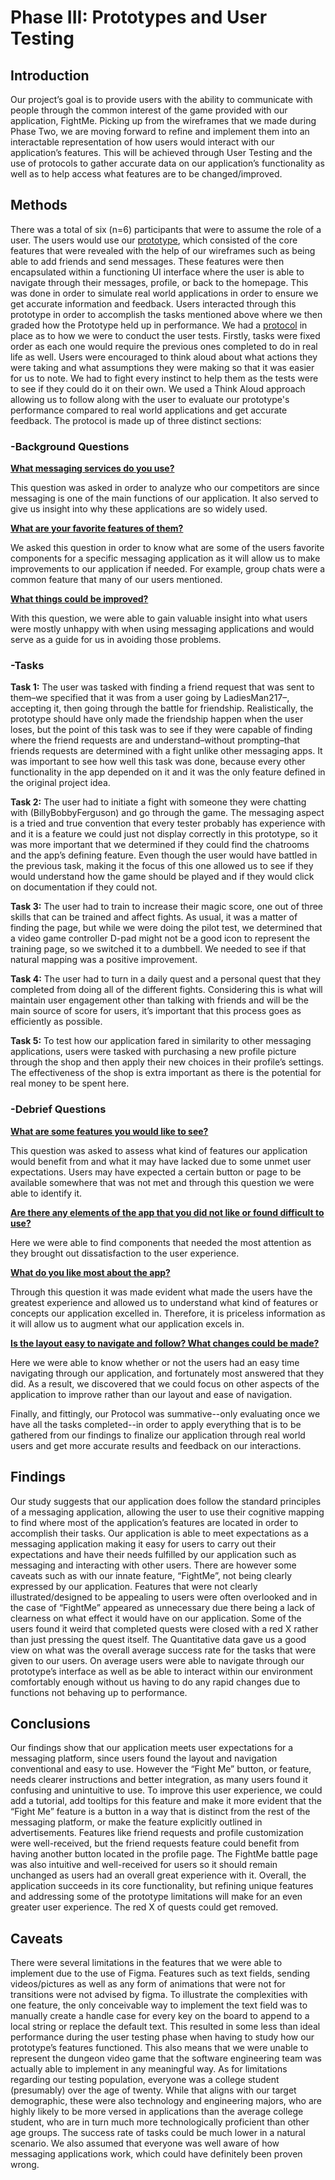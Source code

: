 # Phase III: Prototypes and User Testing

## Introduction

Our project’s goal is to provide users with the ability to communicate with people through the common interest of the game provided with our application, FightMe. Picking up from the wireframes that we made during Phase Two, we are moving forward to refine and implement them into an interactable representation of how users would interact with our application’s features. This will be achieved through User Testing and the use of protocols to gather accurate data on our application’s functionality as well as to help access what features are to be changed/improved.

## Methods

There was a total of six (n=6) participants that were to assume the role of a user. The users would use our [prototype](https://www.figma.com/design/rpGDX4bsxX63vPUkJVCsLL/Wireframe?node-id=161-402&t=8bM6TptiKEkieRY6-1), which consisted of the core features that were revealed with the help of our wireframes such as being able to add friends and send messages. These features were then encapsulated within a functioning UI interface where the user is able to navigate through their messages, profile, or back to the homepage. This was done in order to simulate real world applications in order to ensure we get accurate information and feedback. Users interacted through this prototype in order to accomplish the tasks mentioned above where we then graded how the Prototype held up in performance. We had a [protocol](https://github.com/user-attachments/files/18191653/Fight.Me.Usability.Test.Protocol-1.pdf) in place as to how we were to conduct the user tests. Firstly, tasks were fixed order as each one would require the previous ones completed to do in real life as well. Users were encouraged to think aloud about what actions they were taking and what assumptions they were making so that it was easier for us to note. We had to fight every instinct to help them as the tests were to see if they could do it on their own. We used a Think Aloud approach allowing us to follow along with the user to evaluate our prototype's performance compared to real world applications and get accurate feedback. The protocol is made up of three distinct sections:

### -Background Questions
<ins>**What messaging services do you use?**</ins>

This question was asked in order to analyze who our competitors are since messaging is one of the main functions of our application. It also served to give us insight into why these applications are so widely used.

<ins>**What are your favorite features of them?**</ins>

We asked this question in order to know what are some of the users favorite components for a specific messaging application as it will allow us to make improvements to our application if needed. For example, group chats were a common feature that many of our users mentioned.

<ins>**What things could be improved?**</ins>

With this question, we were able to gain valuable insight into what users were mostly unhappy with when using messaging applications and would serve as a guide for us in avoiding those problems. 

### -Tasks

**Task 1:** The user was tasked with finding a friend request that was sent to them–we specified that it was from a user going by LadiesMan217–, accepting it, then going through the battle for friendship. Realistically, the prototype should have only made the friendship happen when the user loses, but the point of this task was to see if they were capable of finding where the friend requests are and understand–without prompting–that friends requests are determined with a fight unlike other messaging apps. It was important to see how well this task was done, because every other functionality in the app depended on it and it was the only feature defined in the original project idea.

**Task 2:** The user had to initiate a fight with someone they were chatting with (BillyBobbyFerguson) and go through the game. The messaging aspect is a tried and true convention that every tester probably has experience with and it is a feature we could just not display correctly in this prototype, so it was more important that we determined if they could find the chatrooms and the app’s defining feature. Even though the user would have battled in the previous task, making it the focus of this one allowed us to see if they would understand how the game should be played and if they would click on documentation if they could not.

**Task 3:** The user had to train to increase their magic score, one out of three skills that can be trained and affect fights. As usual, it was a matter of finding the page, but while we were doing the pilot test, we determined that a video game controller D-pad might not be a good icon to represent the training page, so we switched it to a dumbbell. We needed to see if that natural mapping was a positive improvement.

**Task 4:** The user had to turn in a daily quest and a personal quest that they completed from doing all of the different fights. Considering this is what will maintain user engagement other than talking with friends and will be the main source of score for users, it’s important that this process goes as efficiently as possible.

**Task 5:** To test how our application fared in similarity to other messaging applications, users were tasked with purchasing a new profile picture through the shop and then apply their new choices in their profile’s settings. The effectiveness of the shop is extra important as there is the potential for real money to be spent here.

### -Debrief Questions
<ins>**What are some features you would like to see?**</ins>

This question was asked to assess what kind of features our application would benefit from and what it may have lacked due to some unmet user expectations. Users may have expected a certain button or page to be available somewhere that was not met and through this question we were able to identify it.

<ins>**Are there any elements of the app that you did not like or found difficult to use?**</ins>

Here we were able to find components that needed the most attention as they brought out dissatisfaction to the user experience.

<ins>**What do you like most about the app?**</ins>

Through this question it was made evident what made the users have the greatest experience and allowed us to understand what kind of features or concepts our application excelled in. Therefore, it is priceless information as it will allow us to augment what our application excels in.

<ins>**Is the layout easy to navigate and follow? What changes could be made?**</ins>

Here we were able to know whether or not the users had an easy time navigating through our application, and fortunately most answered that they did. As a result, we discovered that we could focus on other aspects of the application to improve rather than our layout and ease of navigation. 

Finally, and fittingly, our Protocol was summative--only evaluating once we have all the tasks completed--in order to apply everything that is to be gathered from our findings to finalize our application through real world users and get more accurate results and feedback on our interactions. 

## Findings

Our study suggests that our application does follow the standard principles of a messaging application, allowing the user to use their cognitive mapping to find where most of the application’s features are located in order to accomplish their tasks. Our application is able to meet expectations as a messaging application making it easy for users to carry out their expectations and have their needs fulfilled by our application such as messaging and interacting with other users. There are however some caveats such as with our innate feature, “FightMe”,  not being clearly expressed by our application. Features that were not clearly illustrated/designed to be appealing to users were often overlooked and in the case of “FightMe” appeared as unnecessary due there being a lack of clearness on what effect it would have on our application. Some of the users found it weird that completed quests were closed with a red X rather than just pressing the quest itself. The Quantitative data gave us a good view on what was the overall average success rate for the tasks that were given to our users. On average users were able to navigate through our prototype’s interface as well as be able to interact within our environment comfortably enough without us having to do any rapid changes due to functions not behaving up to performance.

## Conclusions

Our findings show that our application meets user expectations for a messaging platform, since users found the layout and navigation conventional and easy to use. However the “Fight Me” button, or feature, needs clearer instructions and better integration, as many users found it confusing and unintuitive to use. To improve this user experience, we could add a tutorial, add tooltips for this feature and make it more evident that the “Fight Me” feature is a button in a way that is distinct from the rest of the messaging platform, or make the feature explicitly outlined in advertisements. Features like friend requests and profile customization were well-received, but the friend requests feature could benefit from having another button located in the profile page. The FightMe battle page was also intuitive and well-received for users so it should remain unchanged as users had an overall great experience with it. Overall, the application succeeds in its core functionality, but refining unique features and addressing some of the prototype limitations will make for an even greater user experience. The red X of quests could get removed.

## Caveats

There were several limitations in the features that we were able to implement due to the use of Figma. Features such as text fields, sending videos/pictures as well as any form of animations that were not for transitions were not advised by figma. To illustrate the complexities with one feature, the only conceivable way to implement the text field was to manually create a handle case for every key on the board to append to a local string or replace the default text. This resulted in some less than ideal performance during the user testing phase when having to study how our prototype’s features functioned. This also means that we were unable to represent the dungeon video game that the software engineering team was actually able to implement in any meaningful way. As for limitations regarding our testing population, everyone was a college student (presumably) over the age of twenty. While that aligns with our target demographic, these were also technology and engineering majors, who are highly likely to be more versed in applications than the average college student, who are in turn much more technologically proficient than other age groups. The success rate of tasks could be much lower in a natural scenario. We also assumed that everyone was well aware of how messaging applications work, which could have definitely been proven wrong.
